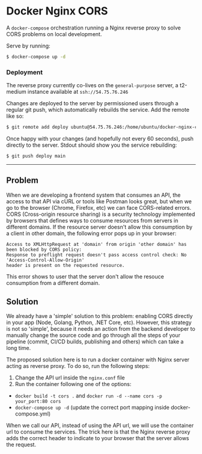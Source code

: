 # Docker Nginx CORS

A `docker-compose` orchestration running a Nginx reverse proxy to solve CORS problems on local development.

Serve by running:

```sh
$ docker-compose up -d
```

### Deployment

The reverse proxy currently co-lives on the `general-purpose` server, a t2-medium instance available at `ssh://54.75.76.246`

Changes are deployed to the server by permissioned users through a regular git push, which automatically rebuilds the service. Add the remote like so:

```sh
$ git remote add deploy ubuntu@54.75.76.246:/home/ubuntu/docker-nginx-cors.git
```

Once happy with your changes (and hopefully not every 60 seconds), push directly to the server. Stdout should show you the service rebuilding:

```sh
$ git push deploy main
```

---

## Problem

When we are developing a frontend system that consumes an API, the access to that API via cURL or tools like Postman looks great, but when we go to the browser (Chrome, Firefox, etc) we can face CORS-related errors. CORS (Cross-origin resource sharing) is a security technology implemented by browsers that defines ways to consume resources from servers in different domains. If the resource server doesn't allow this consumption by a client in other domain, the following error pops up in your browser:

```
Access to XMLHttpRequest at 'domain' from origin 'other domain' has been blocked by CORS policy:
Response to preflight request doesn't pass access control check: No 'Access-Control-Allow-Origin'
header is present on the requested resource.
```

This error shows to user that the server don't allow the resouce consumption from a different domain.

## Solution

We already have a 'simple' solution to this problem: enabling CORS directly in your app (Node, Golang, Python, .NET Core, etc). However, this strategy is not so 'simple', because it needs an action from the backend developer to manually change the source code and go through all the steps of your pipeline (commit, CI/CD builds, publishing and others) which can take a long time.

The proposed solution here is to run a docker container with Nginx server acting as reverse proxy. To do so, run the following steps:

1. Change the API url inside the `nginx.conf` file
2. Run the container following one of the options:
- `docker build -t cors .` and `docker run -d --name cors -p your_port:80 cors`
- `docker-compose up -d` (update the correct port mapping inside docker-compose.yml)

When we call our API, instead of using the API url, we will use the container url to consume the services. The trick here is that the Nginx reverse proxy adds the correct header to indicate to your browser that the server allows the request.

